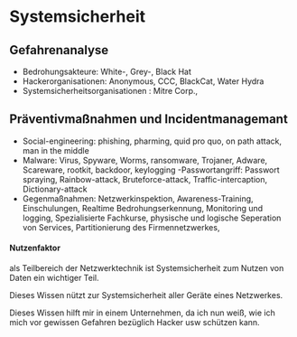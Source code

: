 # Systemsicherheit

## Gefahrenanalyse
- Bedrohungsakteure: White-, Grey-, Black Hat
- Hackerorganisationen: Anonymous, CCC, BlackCat, Water Hydra
- Systemsicherheitsorganisationen : Mitre Corp., 

## Präventivmaßnahmen und Incidentmanagemant
- Social-engineering: phishing, pharming, quid pro quo, on path attack, man in the middle
- Malware: Virus, Spyware, Worms, ransomware, Trojaner, Adware, Scareware, rootkit, backdoor, keylogging
-Passwortangriff: Passwort spraying, Rainbow-attack, Bruteforce-attack, Traffic-intercaption, Dictionary-attack
- Gegenmaßnahmen: Netzwerkinspektion, Awareness-Training, Einschulungen, Realtime Bedrohungserkennung, Monitoring und logging, Spezialisierte Fachkurse, physische und logische Seperation von Services, Partitionierung des Firmennetzwerkes, 


#### Nutzenfaktor
als Teilbereich der Netzwerktechnik ist Systemsicherheit zum Nutzen von Daten ein wichtiger Teil.

Dieses Wissen nützt zur Systemsicherheit aller Geräte eines Netzwerkes.

Dieses Wissen hilft mir in einem Unternehmen, da ich nun weiß, wie ich mich vor gewissen Gefahren bezüglich Hacker usw schützen kann.
